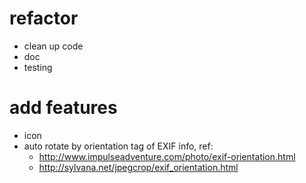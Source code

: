 # refactor #
  * clean up code
  * doc
  * testing

# add features #
  * icon
  * auto rotate by orientation tag of EXIF info,  ref:
    * http://www.impulseadventure.com/photo/exif-orientation.html
    * http://sylvana.net/jpegcrop/exif_orientation.html
